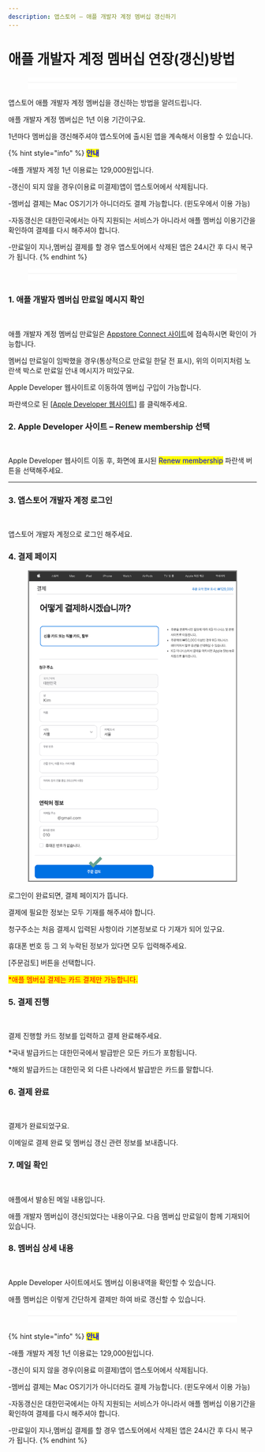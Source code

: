 ```yaml
---
description: 앱스토어 – 애플 개발자 계정 멤버십 갱신하기
---
```


# 애플 개발자 계정 멤버십 연장(갱신)방법

<figure><img src="../../.gitbook/assets/구분선.PNG" alt=""><figcaption></figcaption></figure>

앱스토어 애플 개발자 계정 멤버십을 갱신하는 방법을 알려드립니다.&#x20;

애플 개발자 계정 멤버십은 1년 이용 기간이구요.

1년마다 멤버십을 갱신해주셔야 앱스토어에 출시된 앱을 계속해서 이용할 수 있습니다.

{% hint style="info" %}
&#x20;<mark style="color:blue;">**안내**</mark>

\-애플 개발자 계정 1년 이용료는 129,000원입니다.

\-갱신이 되지 않을 경우(이용료 미결제)앱이 앱스토어에서 삭제됩니다.

\-멤버십 결제는 Mac OS기기가 아니더라도 결제 가능합니다. (윈도우에서 이용 가능)

\-자동갱신은 대한민국에서는 아직 지원되는 서비스가 아니라서 애플 멤버십 이용기간을 확인하여 결제를 다시 해주셔야 합니다.

\-만료일이 지나,멤버십 결제를 할 경우 앱스토어에서 삭제된 앱은 24시간 후 다시 복구가 됩니다.
{% endhint %}

<figure><img src="../../.gitbook/assets/구분선.PNG" alt=""><figcaption></figcaption></figure>

### **1. 애플 개발자 멤버십 만료일 메시지 확인**

<figure><img src="https://wp.swing2app.co.kr/wp-content/uploads/2023/01/%EC%95%A0%ED%94%8C%EA%B0%B1%EC%8B%A01886.png" alt=""><figcaption></figcaption></figure>

애플 개발자 계정 멤버십 만료일은 [Appstore Connect 사이트](https://appstoreconnect.apple.com/)에 접속하시면 확인이 가능합니다.

멤버십 만료일이 임박했을 경우(통상적으로 만료일 한달 전 표시), 위의 이미지처럼 노란색 박스로 만료일 안내 메시지가 떠있구요.

Apple Developer 웹사이트로 이동하여 멤버십 구입이 가능합니다.

파란색으로 된 \[[Apple Developer 웹사이트](https://developer.apple.com/)] 를 클릭해주세요.



### **2. Apple Developer 사이트 – Renew membership 선택**

<figure><img src="https://wp.swing2app.co.kr/wp-content/uploads/2023/01/%EC%95%A0%ED%94%8C%EA%B0%B1%EC%8B%A02886.png" alt=""><figcaption></figcaption></figure>

Apple Developer 웹사이트 이동 후, 화면에 표시된 <mark style="color:blue;">Renew membership</mark> 파란색 버튼을 선택해주세요.

****

### **3. 앱스토어 개발자 계정 로그인**

<figure><img src="https://wp.swing2app.co.kr/wp-content/uploads/2023/01/%EC%95%A0%ED%94%8C%EA%B0%B1%EC%8B%A03.png" alt=""><figcaption></figcaption></figure>

앱스토어 개발자 계정으로 로그인 해주세요.



### **4. 결제 페이지**

<figure><img src="../../.gitbook/assets/애플갱신4.png" alt=""><figcaption></figcaption></figure>

로그인이 완료되면, 결제 페이지가 뜹니다.

결제에 필요한 정보는 모두 기재를 해주셔야 합니다.

청구주소는 처음 결제시 입력된 사항이라 기본정보로 다 기재가 되어 있구요.

휴대폰 번호 등 그 외 누락된 정보가 있다면 모두 입력해주세요.

\[주문검토] 버튼을 선택합니다.

<mark style="color:red;">\*애플 멤버십 결제는 카드 결제만 가능합니다.</mark>



### **5. 결제 진행**

<figure><img src="https://wp.swing2app.co.kr/wp-content/uploads/2023/01/%EC%95%A0%ED%94%8C%EA%B0%B1%EC%8B%A05.png" alt=""><figcaption></figcaption></figure>

결제 진행할 카드 정보를 입력하고 결제 완료해주세요.

\*국내 발급카드는 대한민국에서 발급받은 모든 카드가 포함됩니다.

\*해외 발급카드는 대한민국 외 다른 나라에서 발급받은 카드를 말합니다.



### **6. 결제 완료**

<figure><img src="https://wp.swing2app.co.kr/wp-content/uploads/2023/01/%EC%95%A0%ED%94%8C%EA%B0%B1%EC%8B%A06.png" alt=""><figcaption></figcaption></figure>

결제가 완료되었구요.

이메일로 결제 완료 및 멤버십 갱신 관련 정보를 보내줍니다.



### **7. 메일 확인**

<figure><img src="https://wp.swing2app.co.kr/wp-content/uploads/2023/01/%EC%95%A0%ED%94%8C%EA%B0%B1%EC%8B%A07886.png" alt=""><figcaption></figcaption></figure>

애플에서 발송된 메일 내용입니다.

애플 개발자 멤버십이 갱신되었다는 내용이구요. 다음 멤버십 만료일이 함께 기재되어 있습니다.



### **8. 멤버십 상세 내용**

<figure><img src="https://wp.swing2app.co.kr/wp-content/uploads/2023/01/%EC%95%A0%ED%94%8C%EA%B0%B1%EC%8B%A08.png" alt=""><figcaption></figcaption></figure>

Apple Developer 사이트에서도 멤버십 이용내역을 확인할 수 있습니다.

애플 멤버십은 이렇게 간단하게 결제만 하여 바로 갱신할 수 있습니다.

<figure><img src="../../.gitbook/assets/구분선.PNG" alt=""><figcaption></figcaption></figure>

{% hint style="info" %}
&#x20;<mark style="color:blue;">**안내**</mark>

\-애플 개발자 계정 1년 이용료는 129,000원입니다.

\-갱신이 되지 않을 경우(이용료 미결제)앱이 앱스토어에서 삭제됩니다.

\-멤버십 결제는 Mac OS기기가 아니더라도 결제 가능합니다. (윈도우에서 이용 가능)

\-자동갱신은 대한민국에서는 아직 지원되는 서비스가 아니라서 애플 멤버십 이용기간을 확인하여 결제를 다시 해주셔야 합니다.

\-만료일이 지나,멤버십 결제를 할 경우 앱스토어에서 삭제된 앱은 24시간 후 다시 복구가 됩니다.
{% endhint %}

